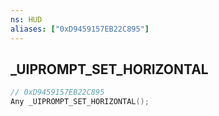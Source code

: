 ```yaml
---
ns: HUD
aliases: ["0xD9459157EB22C895"]
---
```

## _UIPROMPT_SET_HORIZONTAL

```c
// 0xD9459157EB22C895
Any _UIPROMPT_SET_HORIZONTAL();
```


